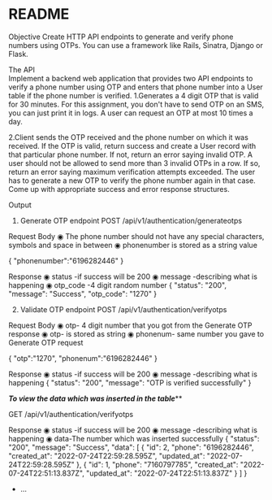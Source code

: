 # README

Objective
Create HTTP API endpoints to generate and verify phone numbers using OTPs. You can use
a framework like Rails, Sinatra, Django or Flask.

The API<br />
Implement a backend web application that provides two API endpoints to verify a phone
number using OTP and enters that phone number into a User table if the phone number is
verified.
1.Generates a 4 digit OTP that is valid for 30
minutes. For this assignment, you don't have to send OTP on an SMS, you can just
print it in logs. A user can request an OTP at most 10 times a day.

2.Client sends the OTP received and the phone
number on which it was received. If the OTP is valid, return success and create a
User record with that particular phone number. If not, return an error saying invalid
OTP. A user should not be allowed to send more than 3 invalid OTPs in a row. If so,
return an error saying maximum verification attempts exceeded. The user has to
generate a new OTP to verify the phone number again in that case. Come up with
appropriate success and error response structures.


Output
1. Generate OTP endpoint
POST  /api/v1/authentication/generateotps

Request Body
◉ The phone number should not have any special characters, symbols and space in between
◉ phonenumber is stored as a string value

{
  "phonenumber":"6196282446"
}

Response
◉ status -if success will be 200 
◉ message -describing what is happening
◉ otp_code -4 digit random number
{
    "status": "200",
    "message": "Success",
    "otp_code": "1270"
}

2. Validate OTP endpoint
POST /api/v1/authentication/verifyotps

Request Body
◉ otp- 4 digit number that you got from the Generate OTP response
◉ otp- is stored as string
◉ phonenum- same number you gave to Generate OTP request

{
    "otp":"1270",
    "phonenum":"6196282446"
}

Response
◉ status -if success will be 200 
◉ message -describing what is happening
{
    "status": "200",
    "message": "OTP is verified successfully"
}

*********To view the data which was inserted in the table***********

GET /api/v1/authentication/verifyotps

Response
◉ status -if success will be 200 
◉ message -describing what is happening
◉ data-The number which was inserted successfully
{
    "status": "200",
    "message": "Success",
    "data": [
              {
                "id": 2,
                "phone": "6196282446",
                "created_at": "2022-07-24T22:59:28.595Z",
                "updated_at": "2022-07-24T22:59:28.595Z"
               },
               {
                "id": 1,
                "phone": "7160797785",
                "created_at": "2022-07-24T22:51:13.837Z",
                "updated_at": "2022-07-24T22:51:13.837Z"
               }
            ]
}

* ...
